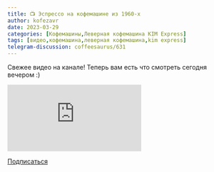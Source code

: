 ```yaml
---
title: 📺 Эспрессо на кофемашине из 1960-х
author: kofezavr
date: 2023-03-29
categories: [Кофемашины,Леверная кофемашина KIM Express]
tags: [видео,кофемашина,леверная кофемашина,kim express]
telegram-discussion: coffeesaurus/631
---
```

Свежее видео на канале! Теперь вам есть что смотреть сегодня вечером :)

<p><div class="youtube-wrapper"><iframe src="https://www.youtube.com/embed/FRHwIuQOMOs" title="YouTube video player" frameborder="0" allow="accelerometer; autoplay; clipboard-write; encrypted-media; gyroscope; picture-in-picture" allowfullscreen></iframe></div></p>

<a class="play" href="https://www.youtube.com/c/Coffeesaurus?sub_confirmation=1"><i class="fab fa-youtube"></i> Подписаться</a>